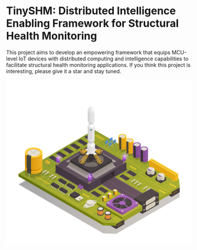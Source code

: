 # TinySHM: Distributed Intelligence Enabling Framework for Structural Health Monitoring

This project aims to develop an empowering framework that equips MCU-level IoT devices with distributed computing and intelligence capabilities to facilitate structural health monitoring applications. If you think this project is interesting, please give it a star and stay tuned.

![cover](cover.jpg)

